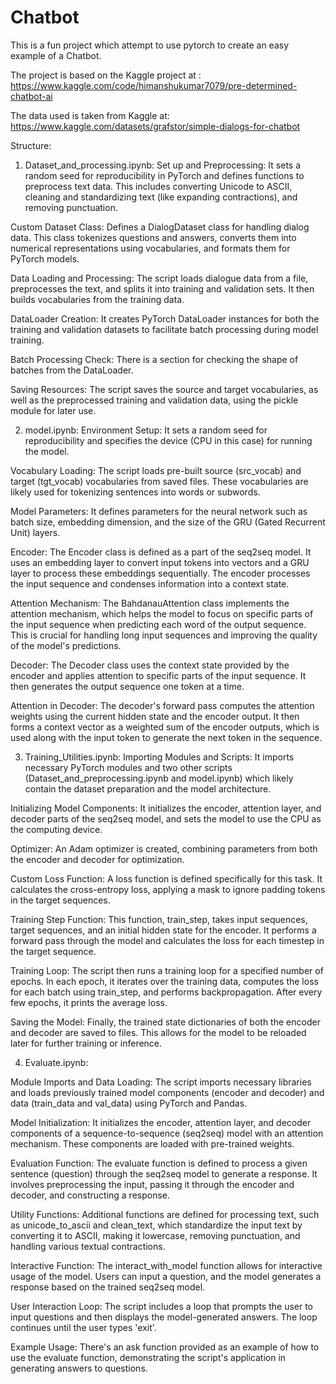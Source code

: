 # Chatbot
This is a fun project which attempt to use pytorch to create an easy example of a Chatbot.

The project is based on the Kaggle project at : https://www.kaggle.com/code/himanshukumar7079/pre-determined-chatbot-ai

The data used is taken from Kaggle at: https://www.kaggle.com/datasets/grafstor/simple-dialogs-for-chatbot

Structure:
1) Dataset_and_processing.ipynb:
Set up and Preprocessing: It sets a random seed for reproducibility in PyTorch and defines functions to preprocess text data. This includes converting Unicode to ASCII, cleaning and standardizing text (like expanding contractions), and removing punctuation.

Custom Dataset Class: Defines a DialogDataset class for handling dialog data. This class tokenizes questions and answers, converts them into numerical representations using vocabularies, and formats them for PyTorch models.

Data Loading and Processing: The script loads dialogue data from a file, preprocesses the text, and splits it into training and validation sets. It then builds vocabularies from the training data.

DataLoader Creation: It creates PyTorch DataLoader instances for both the training and validation datasets to facilitate batch processing during model training.

Batch Processing Check: There is a section for checking the shape of batches from the DataLoader.

Saving Resources: The script saves the source and target vocabularies, as well as the preprocessed training and validation data, using the pickle module for later use.


2) model.ipynb:
Environment Setup: It sets a random seed for reproducibility and specifies the device (CPU in this case) for running the model.

Vocabulary Loading: The script loads pre-built source (src_vocab) and target (tgt_vocab) vocabularies from saved files. These vocabularies are likely used for tokenizing sentences into words or subwords.

Model Parameters: It defines parameters for the neural network such as batch size, embedding dimension, and the size of the GRU (Gated Recurrent Unit) layers.

Encoder: The Encoder class is defined as a part of the seq2seq model. It uses an embedding layer to convert input tokens into vectors and a GRU layer to process these embeddings sequentially. The encoder processes the input sequence and condenses information into a context state.

Attention Mechanism: The BahdanauAttention class implements the attention mechanism, which helps the model to focus on specific parts of the input sequence when predicting each word of the output sequence. This is crucial for handling long input sequences and improving the quality of the model's predictions.

Decoder: The Decoder class uses the context state provided by the encoder and applies attention to specific parts of the input sequence. It then generates the output sequence one token at a time.

Attention in Decoder: The decoder's forward pass computes the attention weights using the current hidden state and the encoder output. It then forms a context vector as a weighted sum of the encoder outputs, which is used along with the input token to generate the next token in the sequence.

3) Training_Utilities.ipynb:
Importing Modules and Scripts: It imports necessary PyTorch modules and two other scripts (Dataset_and_preprocessing.ipynb and model.ipynb) which likely contain the dataset preparation and the model architecture.

Initializing Model Components: It initializes the encoder, attention layer, and decoder parts of the seq2seq model, and sets the model to use the CPU as the computing device.

Optimizer: An Adam optimizer is created, combining parameters from both the encoder and decoder for optimization.

Custom Loss Function: A loss function is defined specifically for this task. It calculates the cross-entropy loss, applying a mask to ignore padding tokens in the target sequences.

Training Step Function: This function, train_step, takes input sequences, target sequences, and an initial hidden state for the encoder. It performs a forward pass through the model and calculates the loss for each timestep in the target sequence.

Training Loop: The script then runs a training loop for a specified number of epochs. In each epoch, it iterates over the training data, computes the loss for each batch using train_step, and performs backpropagation. After every few epochs, it prints the average loss.

Saving the Model: Finally, the trained state dictionaries of both the encoder and decoder are saved to files. This allows for the model to be reloaded later for further training or inference.

4) Evaluate.ipynb:
   
Module Imports and Data Loading: The script imports necessary libraries and loads previously trained model components (encoder and decoder) and data (train_data and val_data) using PyTorch and Pandas.

Model Initialization: It initializes the encoder, attention layer, and decoder components of a sequence-to-sequence (seq2seq) model with an attention mechanism. These components are loaded with pre-trained weights.

Evaluation Function: The evaluate function is defined to process a given sentence (question) through the seq2seq model to generate a response. It involves preprocessing the input, passing it through the encoder and decoder, and constructing a response.

Utility Functions: Additional functions are defined for processing text, such as unicode_to_ascii and clean_text, which standardize the input text by converting it to ASCII, making it lowercase, removing punctuation, and handling various textual contractions.

Interactive Function: The interact_with_model function allows for interactive usage of the model. Users can input a question, and the model generates a response based on the trained seq2seq model.

User Interaction Loop: The script includes a loop that prompts the user to input questions and then displays the model-generated answers. The loop continues until the user types 'exit'.

Example Usage: There's an ask function provided as an example of how to use the evaluate function, demonstrating the script's application in generating answers to questions.
